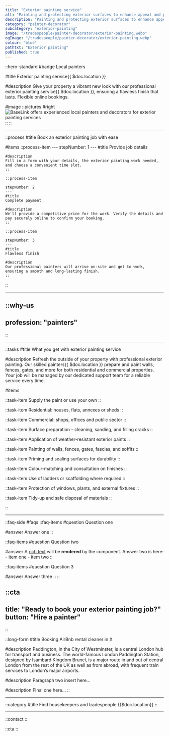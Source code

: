 ```yaml
---
title: "Exterior painting service"
alt: "Painting and protecting exterior surfaces to enhance appeal and prevent weather damage"
description: "Painting and protecting exterior surfaces to enhance appeal and prevent weather damage"
category: "painter-decorator"
subcategory: "exterior-painting"
image: "/tradespeople/painter-decorator/exterior-painting.webp"
ogImage: "/tradespeople/painter-decorator/exterior-painting.webp"
colour: "blue"
pathtxt: "Exterior painting"
published: true
---
```


::hero-standard
#badge
Local painters

#title
Exterior painting service{{ $doc.location }}

#description
Give your property a vibrant new look with our professional exterior painting service{{ $doc.location }}, ensuring a flawless finish that lasts. Flexible online bookings.

#image
    ::pictures
    #right
    ![BaseLink offers experienced local painters and decorators for exterior painting services](/tradespeople/painter-decorator/exterior-painting.webp)
    ::
::

---

::process
#title
Book an exterior painting job with ease

#items
    ::process-item
    ---
    stepNumber: 1
    ---
    #title
    Provide job details

    #description
    Fill in a form with your details, the exterior painting work needed, and choose a convenient time slot.
    ::
    
    ::process-item
    ---
    stepNumber: 2
    ---
    #title
    Complete payment

    #description
    We'll provide a competitive price for the work. Verify the details and pay securely online to confirm your booking.
    ::

    ::process-item
    ---
    stepNumber: 3
    ---
    #title
    Flawless finish

    #description
    Our professional painters will arrive on-site and get to work, ensuring a smooth and long-lasting finish.
    ::
::

---

::why-us
---
profession: "painters"
---
::

---

::tasks
#title
What you get with exterior painting service

#description
Refresh the outside of your property with professional exterior painting. Our skilled painters{{ $doc.location }} prepare and paint walls, fences, gates, and more for both residential and commercial properties. Your job will be managed by our dedicated support team for a reliable service every time.

#items

  ::task-item
  Supply the paint or use your own
  ::

  ::task-item
  Residential: houses, flats, annexes or sheds
  ::

  ::task-item
  Commercial: shops, offices and public sector
  ::
  
  ::task-item
  Surface preparation – cleaning, sanding, and filling cracks
  ::

  ::task-item
  Application of weather-resistant exterior paints
  ::

  ::task-item
  Painting of walls, fences, gates, fascias, and soffits
  ::

  ::task-item
  Priming and sealing surfaces for durability
  ::

  ::task-item
  Colour-matching and consultation on finishes
  ::

  ::task-item
  Use of ladders or scaffolding where required
  ::

  ::task-item
  Protection of windows, plants, and external fixtures
  ::

  ::task-item
  Tidy-up and safe disposal of materials
  ::

::

---

::faq-side
#faqs
  ::faq-items
  #question
  Question one

  #answer
  Answer one
  ::

  ::faq-items
  #question
  Question two

  #answer
  A [rich text](/services/commercial-cleaning) will be **rendered** by the component.
  Answer two is here:
    - item one
    - item two
  ::

  ::faq-items
  #question
  Question 3

  #answer
  Answer three
  ::
::

::cta
---
title: "Ready to book your exterior painting job?"
button: "Hire a painter"
---
::

::long-form
#title
Booking AirBnb rental cleaner in X

#description
Paddington, in the City of Westminster, is a central London hub for transport and business. The world-famous London Paddington Station, designed by Isambard Kingdom Brunel, is a major route in and out of central London from the rest of the UK as well as from abroad, with frequent train services to London’s major airports.

#description
Paragraph two insert here...

#description
FInal one here...
::

---

::category
#title
Find housekeepers and tradespeople {{$doc.location}}
::

---

::contact
::

::cta
::